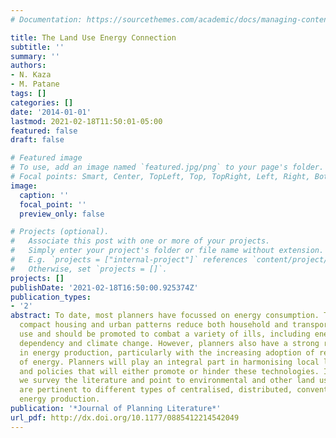 ```yaml
---
# Documentation: https://sourcethemes.com/academic/docs/managing-content/

title: The Land Use Energy Connection
subtitle: ''
summary: ''
authors:
- N. Kaza
- M. Patane
tags: []
categories: []
date: '2014-01-01'
lastmod: 2021-02-18T11:50:01-05:00
featured: false
draft: false

# Featured image
# To use, add an image named `featured.jpg/png` to your page's folder.
# Focal points: Smart, Center, TopLeft, Top, TopRight, Left, Right, BottomLeft, Bottom, BottomRight.
image:
  caption: ''
  focal_point: ''
  preview_only: false

# Projects (optional).
#   Associate this post with one or more of your projects.
#   Simply enter your project's folder or file name without extension.
#   E.g. `projects = ["internal-project"]` references `content/project/deep-learning/index.md`.
#   Otherwise, set `projects = []`.
projects: []
publishDate: '2021-02-18T16:50:00.925374Z'
publication_types:
- '2'
abstract: To date, most planners have focussed on energy consumption. They argue that
  compact housing and urban patterns reduce both household and transportation energy
  use and should be promoted to combat a variety of ills, including energy import
  dependency and climate change. However, planners also have a strong role to play
  in energy production, particularly with the increasing adoption of renewable forms
  of energy. Planners will play an integral part in harmonising local land use regulations
  and policies that will either promote or hinder these technologies. In this paper,
  we survey the literature and point to environmental and other land use issues that
  are pertinent to different types of centralised, distributed, conventional and renewable
  energy production.
publication: '*Journal of Planning Literature*'
url_pdf: http://dx.doi.org/10.1177/0885412214542049
---
```

